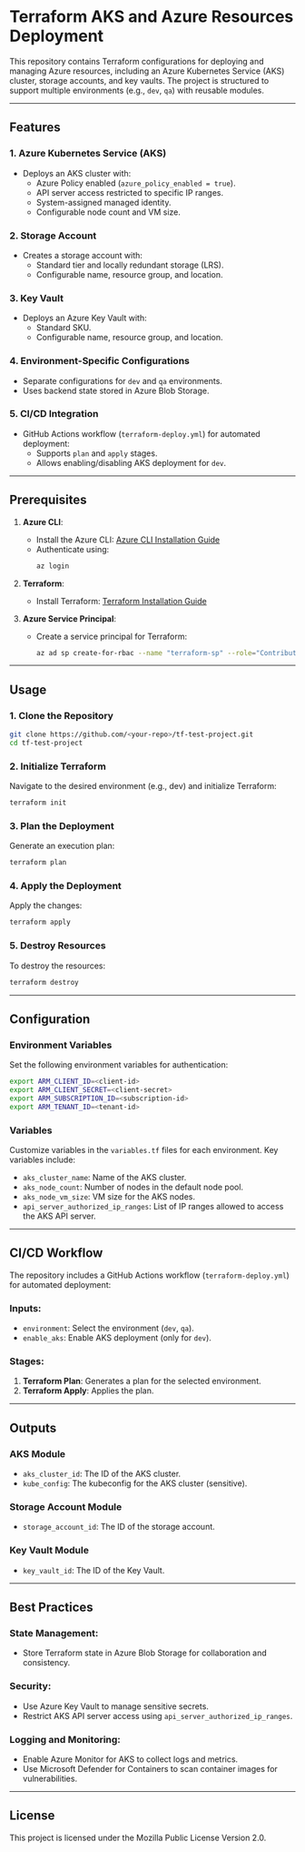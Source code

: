 # Terraform AKS and Azure Resources Deployment

This repository contains Terraform configurations for deploying and managing Azure resources, including an Azure Kubernetes Service (AKS) cluster, storage accounts, and key vaults. The project is structured to support multiple environments (e.g., `dev`, `qa`) with reusable modules.

---

## Features

### 1. **Azure Kubernetes Service (AKS)**
- Deploys an AKS cluster with:
  - Azure Policy enabled (`azure_policy_enabled = true`).
  - API server access restricted to specific IP ranges.
  - System-assigned managed identity.
  - Configurable node count and VM size.

### 2. **Storage Account**
- Creates a storage account with:
  - Standard tier and locally redundant storage (LRS).
  - Configurable name, resource group, and location.

### 3. **Key Vault**
- Deploys an Azure Key Vault with:
  - Standard SKU.
  - Configurable name, resource group, and location.

### 4. **Environment-Specific Configurations**
- Separate configurations for `dev` and `qa` environments.
- Uses backend state stored in Azure Blob Storage.

### 5. **CI/CD Integration**
- GitHub Actions workflow (`terraform-deploy.yml`) for automated deployment:
  - Supports `plan` and `apply` stages.
  - Allows enabling/disabling AKS deployment for `dev`.

---

## Prerequisites

1. **Azure CLI**:
   - Install the Azure CLI: [Azure CLI Installation Guide](https://learn.microsoft.com/en-us/cli/azure/install-azure-cli)
   - Authenticate using:
     ```bash
     az login
     ```

2. **Terraform**:
   - Install Terraform: [Terraform Installation Guide](https://developer.hashicorp.com/terraform/tutorials/aws-get-started/install-cli)

3. **Azure Service Principal**:
   - Create a service principal for Terraform:
     ```bash
     az ad sp create-for-rbac --name "terraform-sp" --role="Contributor" --scopes="/subscriptions/<subscription-id>"
     ```

---

## Usage

### 1. **Clone the Repository**
```bash
git clone https://github.com/<your-repo>/tf-test-project.git
cd tf-test-project
```

### 2. **Initialize Terraform**
Navigate to the desired environment (e.g., dev) and initialize Terraform:
```bash
terraform init
```

### 3. **Plan the Deployment**
Generate an execution plan:
```bash
terraform plan
```

### 4. **Apply the Deployment**
Apply the changes:
```bash
terraform apply
```

### 5. **Destroy Resources**
To destroy the resources:
```bash
terraform destroy
```

---

## Configuration

### Environment Variables
Set the following environment variables for authentication:
```bash
export ARM_CLIENT_ID=<client-id>
export ARM_CLIENT_SECRET=<client-secret>
export ARM_SUBSCRIPTION_ID=<subscription-id>
export ARM_TENANT_ID=<tenant-id>
```

### Variables
Customize variables in the `variables.tf` files for each environment. Key variables include:
- `aks_cluster_name`: Name of the AKS cluster.
- `aks_node_count`: Number of nodes in the default node pool.
- `aks_node_vm_size`: VM size for the AKS nodes.
- `api_server_authorized_ip_ranges`: List of IP ranges allowed to access the AKS API server.

---

## CI/CD Workflow

The repository includes a GitHub Actions workflow (`terraform-deploy.yml`) for automated deployment:

### Inputs:
- `environment`: Select the environment (`dev`, `qa`).
- `enable_aks`: Enable AKS deployment (only for `dev`).

### Stages:
1. **Terraform Plan**: Generates a plan for the selected environment.
2. **Terraform Apply**: Applies the plan.

---

## Outputs

### AKS Module
- `aks_cluster_id`: The ID of the AKS cluster.
- `kube_config`: The kubeconfig for the AKS cluster (sensitive).

### Storage Account Module
- `storage_account_id`: The ID of the storage account.

### Key Vault Module
- `key_vault_id`: The ID of the Key Vault.

---

## Best Practices

### State Management:
- Store Terraform state in Azure Blob Storage for collaboration and consistency.

### Security:
- Use Azure Key Vault to manage sensitive secrets.
- Restrict AKS API server access using `api_server_authorized_ip_ranges`.

### Logging and Monitoring:
- Enable Azure Monitor for AKS to collect logs and metrics.
- Use Microsoft Defender for Containers to scan container images for vulnerabilities.

---

## License

This project is licensed under the Mozilla Public License Version 2.0.

